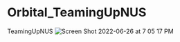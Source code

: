 # Orbital_TeamingUpNUS
TeamingUpNUS
![Screen Shot 2022-06-26 at 7 05 17 PM](https://user-images.githubusercontent.com/88470259/175811217-29b7ebf1-256b-435f-acda-e378b90fe6ca.png)
